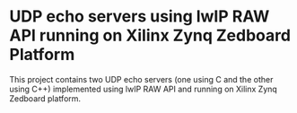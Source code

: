 # UDP echo servers using lwIP RAW API running on Xilinx Zynq Zedboard Platform
This project contains two UDP echo servers (one using C and the other using C++) 
implemented using lwIP RAW API and running on Xilinx Zynq Zedboard platform.
